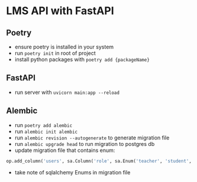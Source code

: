 # LMS API with FastAPI

## Poetry
- ensure poetry is installed in your system
- run `poetry init` in root of project
- install python packages with `poetry add {packageName}`

## FastAPI
- run server with `uvicorn main:app --reload`

## Alembic
- run `poetry add alembic`
- run `alembic init alembic`
- run `alembic revision --autogenerate` to generate migration file
- run `alembic upgrade head` to run migration to postgres db
- update migration file that contains enum:
```python
op.add_column('users', sa.Column('role', sa.Enum('teacher', 'student', name='role'), nullable=True))
```
- take note of sqlalchemy Enums in migration file
